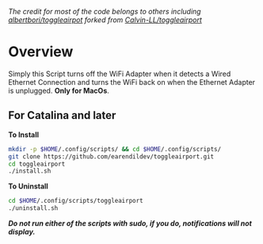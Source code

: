 *The credit for most of the code belongs to others including [albertbori/toggleairpot](https://gist.github.com/albertbori/1798d88a93175b9da00b)*
*forked from [Calvin-LL/toggleairport](https://github.com/Calvin-LL/toggleairport)*

# Overview #

Simply this Script turns off the WiFi Adapter when it detects a Wired Ethernet Connection and turns the WiFi back on when the Ethernet Adapter is unplugged.
**Only for MacOs**.

## For Catalina and later ##

**To Install**
```bash
mkdir -p $HOME/.config/scripts/ && cd $HOME/.config/scripts/
git clone https://github.com/earendildev/toggleairport.git
cd toggleairport
./install.sh
```

**To Uninstall**
```bash
cd $HOME/.config/scripts/toggleairport
./uninstall.sh
```

***Do not run either of the scripts with sudo, if you do, notifications will not display.***
